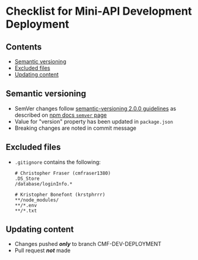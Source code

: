 # Checklist for Mini-API Development Deployment

## Contents
- [Semantic versioning](#Semantic-versioning)
- [Excluded files](#Excluded-files)
- [Updating content](#Updating-content)


## Semantic versioning
- SemVer changes follow [semantic-versioning 2.0.0 guidelines](https://semver.org/) as described on [npm docs `semver` page](https://docs.npmjs.com/cli/v6/using-npm/semver)
- Value for "version" property has been updated in `package.json`
- Breaking changes are noted in commit message


## Excluded files
- `.gitignore` contains the following:

  ```
  # Christopher Fraser (cmfraser1380)
  .DS_Store
  /database/loginInfo.*
  
  # Kristopher Bonefont (krstphrrr)
  **/node_modules/
  **/*.env
  **/*.txt
  ```

## Updating content
- Changes pushed ***only*** to branch CMF-DEV-DEPLOYMENT
- Pull request ***not*** made
